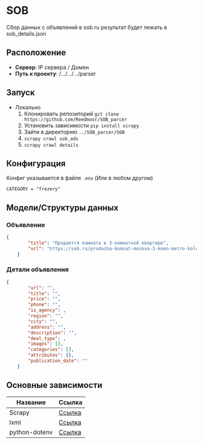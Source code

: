 # SOB

Сбор данных с объявлений в sob.ru
результат будет лежать в sob_details.json

## Расположение

- **Сервер**: IP сервера / Домен
- **Путь к проекту**: /.../.../.../parser

## Запуск

- Локально
    1. Клонировать репозиторий `git clone https://github.com/Reedmoor/SOB_parcer`
    2. Установить зависимости `pip install scrapy`
    3. Зайти в директорию `../SOB_parcer/SOB`
    4. `scrapy crawl sob_ads`
    5. `scrapy crawl details`

## Конфигурация

Конфиг указывается в файле `.env` (Или в любом другом)

```env
CATEGORY = "frezery"
```

## Модели/Структуры данных

### Объявление

```json
{
        "title": "Продается комната в 3-комнатной квартире",
        "url": "https://sob.ru/prodazha-komnat-moskva-3-komn-metro-kolomenskaya/card-754452504"
    }
```

### Детали объявления

```json
{
        "url": "",
        "title": "",
        "price": "",
        "phone": "",
        "is_agency": ,
        "region": "",
        "city": "",
        "address": "",
        "description": "",
        "deal_type": ,
        "images": [],
        "categories": [],
        "attributes": {},
        "publication_date": ""
    }
```

## Основные зависимости

| Название      | Ссылка                                            |
| ------------- | ------------------------------------------------- |
| Scrapy        | [Ссылка](https://pypi.org/project/Scrapy/)        |
| lxml          | [Ссылка](https://pypi.org/project/lxml/)          |
| python-dotenv | [Ссылка](https://pypi.org/project/python-dotenv/) | 
